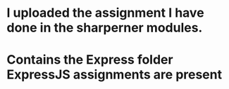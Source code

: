 # I uploaded the assignment I have done in the sharperner modules.
# Contains the Express folder ExpressJS assignments are present
